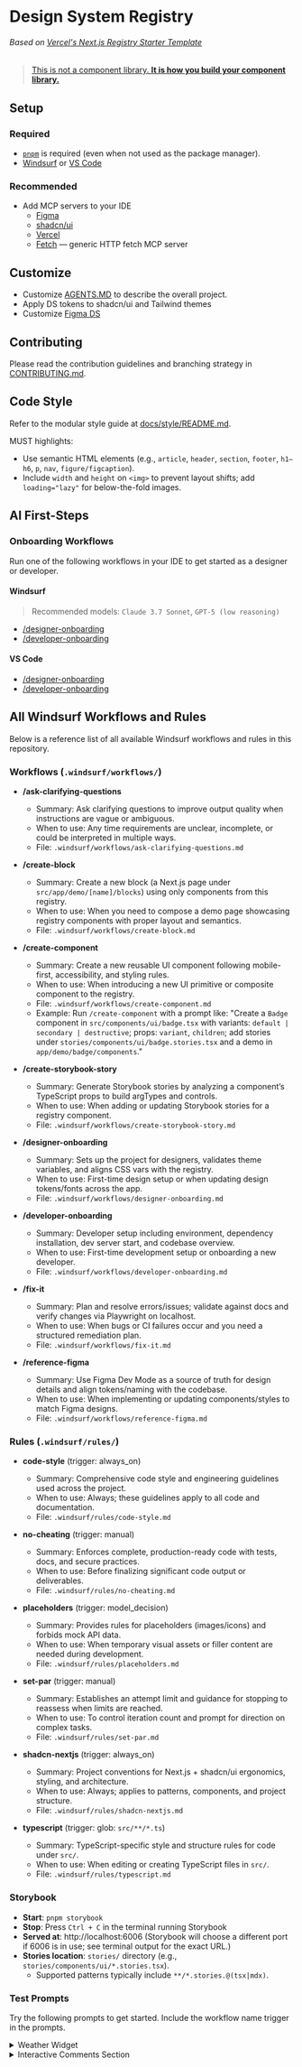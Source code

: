 # Design System Registry

###### Based on [Vercel's Next.js Registry Starter Template](https://github.com/vercel/registry-starter)

> [This is not a component library. **It is how you build your component library.**](https://ui.shadcn.com/docs#:~:text=This%20is%20not%20a%20component%20library.%20It%20is%20how%20you%20build%20your%20component%20library.)

## Setup

### Required

- [`pnpm`](https://pnpm.io/installation) is required (even when not used as the package manager).
- [Windsurf](https://windsurf.com/) or [VS Code](https://code.visualstudio.com/)

### Recommended

- Add MCP servers to your IDE
  - [Figma](https://help.figma.com/hc/en-us/articles/32132100833559-Guide-to-the-Dev-Mode-MCP-Server)
  - [shadcn/ui](https://ui.shadcn.com/docs/mcp)
  - [Vercel](https://vercel.com/docs/mcp/vercel-mcp#vs-code-with-copilot)
  - [Fetch](https://modelcontextprotocol.io/servers/fetch) — generic HTTP fetch MCP server

## Customize

- Customize [AGENTS.MD](https://agents.md/) to describe the overall project.
- Apply DS tokens to shadcn/ui and Tailwind themes
- Customize [Figma DS](https://ui.shadcn.com/docs/figma)

## Contributing

Please read the contribution guidelines and branching strategy in [CONTRIBUTING.md](CONTRIBUTING.md).

## Code Style

Refer to the modular style guide at [docs/style/README.md](docs/style/README.md).

MUST highlights:

- Use semantic HTML elements (e.g., `article`, `header`, `section`, `footer`, `h1–h6`, `p`, `nav`, `figure/figcaption`).
- Include `width` and `height` on `<img>` to prevent layout shifts; add `loading="lazy"` for below-the-fold images.

## AI First-Steps

### Onboarding Workflows

Run one of the following workflows in your IDE to get started as a designer or developer.

#### Windsurf

> Recommended models: `Claude 3.7 Sonnet`, `GPT-5 (low reasoning)`

- [/designer-onboarding](.windsurf/workflows/designer-onboarding.md)
- [/developer-onboarding](.windsurf/workflows/developer-onboarding.md)

#### VS Code

- [/designer-onboarding](.github/prompts/designer-onboarding.prompt.md)
- [/developer-onboarding](.github/prompts/developer-onboarding.prompt.md)

## All Windsurf Workflows and Rules

Below is a reference list of all available Windsurf workflows and rules in this repository.

### Workflows (`.windsurf/workflows/`)

- **/ask-clarifying-questions**
  - Summary: Ask clarifying questions to improve output quality when instructions are vague or ambiguous.
  - When to use: Any time requirements are unclear, incomplete, or could be interpreted in multiple ways.
  - File: `.windsurf/workflows/ask-clarifying-questions.md`

- **/create-block**
  - Summary: Create a new block (a Next.js page under `src/app/demo/[name]/blocks`) using only components from this registry.
  - When to use: When you need to compose a demo page showcasing registry components with proper layout and semantics.
  - File: `.windsurf/workflows/create-block.md`

- **/create-component**
  - Summary: Create a new reusable UI component following mobile-first, accessibility, and styling rules.
  - When to use: When introducing a new UI primitive or composite component to the registry.
  - File: `.windsurf/workflows/create-component.md`
  - Example: Run `/create-component` with a prompt like: "Create a `Badge` component in `src/components/ui/badge.tsx` with variants: `default | secondary | destructive`; props: `variant`, `children`; add stories under `stories/components/ui/badge.stories.tsx` and a demo in `app/demo/badge/components`."

- **/create-storybook-story**
  - Summary: Generate Storybook stories by analyzing a component’s TypeScript props to build argTypes and controls.
  - When to use: When adding or updating Storybook stories for a registry component.
  - File: `.windsurf/workflows/create-storybook-story.md`

- **/designer-onboarding**
  - Summary: Sets up the project for designers, validates theme variables, and aligns CSS vars with the registry.
  - When to use: First-time design setup or when updating design tokens/fonts across the app.
  - File: `.windsurf/workflows/designer-onboarding.md`

- **/developer-onboarding**
  - Summary: Developer setup including environment, dependency installation, dev server start, and codebase overview.
  - When to use: First-time development setup or onboarding a new developer.
  - File: `.windsurf/workflows/developer-onboarding.md`

- **/fix-it**
  - Summary: Plan and resolve errors/issues; validate against docs and verify changes via Playwright on localhost.
  - When to use: When bugs or CI failures occur and you need a structured remediation plan.
  - File: `.windsurf/workflows/fix-it.md`

- **/reference-figma**
  - Summary: Use Figma Dev Mode as a source of truth for design details and align tokens/naming with the codebase.
  - When to use: When implementing or updating components/styles to match Figma designs.
  - File: `.windsurf/workflows/reference-figma.md`

### Rules (`.windsurf/rules/`)

- **code-style** (trigger: always_on)
  - Summary: Comprehensive code style and engineering guidelines used across the project.
  - When to use: Always; these guidelines apply to all code and documentation.
  - File: `.windsurf/rules/code-style.md`

- **no-cheating** (trigger: manual)
  - Summary: Enforces complete, production-ready code with tests, docs, and secure practices.
  - When to use: Before finalizing significant code output or deliverables.
  - File: `.windsurf/rules/no-cheating.md`

- **placeholders** (trigger: model_decision)
  - Summary: Provides rules for placeholders (images/icons) and forbids mock API data.
  - When to use: When temporary visual assets or filler content are needed during development.
  - File: `.windsurf/rules/placeholders.md`

- **set-par** (trigger: manual)
  - Summary: Establishes an attempt limit and guidance for stopping to reassess when limits are reached.
  - When to use: To control iteration count and prompt for direction on complex tasks.
  - File: `.windsurf/rules/set-par.md`

- **shadcn-nextjs** (trigger: always_on)
  - Summary: Project conventions for Next.js + shadcn/ui ergonomics, styling, and architecture.
  - When to use: Always; applies to patterns, components, and project structure.
  - File: `.windsurf/rules/shadcn-nextjs.md`

- **typescript** (trigger: glob: `src/**/*.ts`)
  - Summary: TypeScript-specific style and structure rules for code under `src/`.
  - When to use: When editing or creating TypeScript files in `src/`.
  - File: `.windsurf/rules/typescript.md`

### Storybook

- **Start**: `pnpm storybook`
- **Stop**: Press `Ctrl + C` in the terminal running Storybook
- **Served at**: http://localhost:6006 (Storybook will choose a different port if 6006 is in use; see terminal output for the exact URL.)
- **Stories location**: `stories/` directory (e.g., `stories/components/ui/*.stories.tsx`).
  - Supported patterns typically include `**/*.stories.@(tsx|mdx)`.

### Test Prompts

Try the following prompts to get started. Include the workflow name trigger in the prompts.

<details>
<summary>Weather Widget</summary>

_**PAR**: 5 user prompts_\
Examples: [Claude 3.7 Sonnet](https://github.com/vmljg/ds-registry/blob/demo/weather-widget-claude/.windsurf/trajectories/weather-widget/claude-3.7-sonnet.md) ❌ ([Failed](https://ds-registry-n1m6z4rxk-vmljg-f16eb6a3.vercel.app/registry/weather-widget)) | [GPT-5 (low reasoning)](https://github.com/vmljg/ds-registry/blob/demo/weather-widget-gpt-5-low-reasoning/.windsurf/trajectories/weather-widget/gpt-5-low-reasoning.md) ✅ ([Passed](https://ds-registry-orrr55cgq-vmljg-f16eb6a3.vercel.app/registry/weather-widget))

#### Gherkin Feature

> ### Feature: Weather Widget Display
>
> - **As a user,**
>   - I want to see the current weather conditions for a specified location,
>   - So that I can quickly get weather information.
>
> #### Scenario: Displaying weather for a default location
>
> - **Given** I am on the homepage
> - **And** the weather widget is displayed
> - **Then** I should see the current temperature
> - **And** I should see the current weather condition (e.g., "Sunny", "Cloudy")
> - **And** I should see the location (e.g., "London, UK")
> - **And** I should see an icon representing the weather condition
>
> #### Scenario: Displaying weather for a user-specified location
>
> - **Given** I am on the homepage
> - **And** the weather widget is displayed
> - **When** I enter "New York" into the location input field
> - **And** I click the "Search" button
> - **Then** I should see the current temperature for "New York"
> - **And** I should see the current weather condition for "New York"
> - **And** I should see "New York, US" as the location
> - **And** I should see an icon representing the weather condition for "New York"
>
> #### Scenario: Handling invalid location input
>
> - **Given** I am on the homepage
> - **And** the weather widget is displayed
> - **When** I enter "asdfghjkl" into the location input field
> - **And** I click the "Search" button
> - **Then** I should see an error message indicating "Location not found"
> - **And** the weather information should remain unchanged or display a default state
>
> #### Scenario: Displaying loading state
>
> - **Given** I am on the homepage
> - **And** the weather widget is displayed
> - **When** I enter "Paris" into the location input field
> - **And** I click the "Search" button
> - **Then** I should see a "Loading..." indicator
> - **And** after a short delay, I should see the weather information for "Paris"
>
> #### Scenario: Displaying weather for a location with no specific country
>
> - **Given** I am on the homepage
> - **And** the weather widget is displayed
> - **When** I enter "Tokyo" into the location input field
> - **And** I click the "Search" button
> - **Then** I should see the current temperature for "Tokyo"
> - **And** I should see the current weather condition for "Tokyo"
> - **And** I should see "Tokyo, JP" as the location
> - **And** I should see an icon representing the weather condition for "Tokyo"
>
> #### Scenario: Displaying temperature in different units
>
> - **Given** I am on the homepage
> - **And** the weather widget is displayed
> - **And** the current temperature is displayed in Celsius
> - **When** I click the "Toggle Units" button
> - **Then** I should see the current temperature displayed in Fahrenheit
> - **When** I click the "Toggle Units" button again
> - **Then** I should see the current temperature displayed in Celsius
>
> #### Scenario: Refreshing weather data
>
> - **Given** I am on the homepage
> - **And** the weather widget is displayed
> - **And** the weather data was last updated at [timestamp]
> - **When** I click the "Refresh" button
> - **Then** the weather data should be updated to the current conditions
> - **And** the "last updated" timestamp should reflect the new update time
>
> [/ask-clarifying-questions](.windsurf/workflows/ask-clarifying-questions.md) [/create-component](.windsurf/workflows/create-component.md)

### Optional:

When a Figma design is available:

> [/reference-figma](.windsurf/workflows/reference-figma.md): `https://www.figma.com/design/...?node-id=...`

</details>

<details>
<summary>Interactive Comments Section</summary>

_**PAR**: 10 user prompts_

> ### Feature: Interactive Comments Section
>
> - **As a user,**
>   - I want to interact with a comments section
>   - So that I can create, read, update, delete, and vote on comments and replies
>
> #### Background:
>
> - **Given** the application loads comments and replies from "data.json" on first load
>
> #### Scenario: Create a new comment
>
> - **Given** I am on the comments section page
> - **When** I enter text into the comment input field
> - **And** I click the "Post" button
> - **Then** my new comment should appear in the comments list
>
> #### Scenario: Read existing comments
>
> - **Given** I am on the comments section page
> - **Then** I should see all existing comments and replies from "data.json"
>
> #### Scenario: Update an existing comment
>
> - **Given** I am viewing my own comment
> - **When** I click the "Edit" button
> - **And** I change the comment text
> - **And** I click the "Update" button
> - **Then** the comment should display the updated text
>
> #### Scenario: Delete a comment
>
> - **Given** I am viewing my own comment
> - **When** I click the "Delete" button
> - **And** I confirm the deletion
> - **Then** the comment should be removed from the comments list
>
> #### Scenario: Reply to a comment
>
> - **Given** I am viewing a comment
> - **When** I click the "Reply" button
> - **And** I enter my reply text
> - **And** I click the "Post Reply" button
> - **Then** my reply should appear nested under the comment
>
> #### Scenario: Upvote a comment
>
> - **Given** I am viewing a comment
> - **When** I click the "Upvote" button
> - **Then** the comment's score should increase by 1
>
> #### Scenario: Downvote a comment
>
> - **Given** I am viewing a comment
> - **When** I click the "Downvote" button
> - **Then** the comment's score should decrease by 1
>
> #### Scenario: Responsive layout
>
> - **Given** I am viewing the app on different screen sizes
> - **Then** the layout should adjust to display optimally for that device
>
> #### Scenario: Hover states
>
> - **Given** I hover over any interactive element
> - **Then** I should see the hover state styling as per the design
>
> #### Scenario: Persist state in localStorage (Bonus)
>
> - **Given** I have added, updated, or deleted comments
> - **When** I refresh the browser
> - **Then** my changes should persist using localStorage
>
> #### Scenario: Full-stack CRUD (Bonus)
>
> - **Given** I am using the full-stack version of the app
> - **When** I create, read, update, or delete comments
> - **Then** the changes should be saved and retrieved from the server
>
> [/ask-clarifying-questions](.windsurf/workflows/ask-clarifying-questions.md) [/create-component](.windsurf/workflows/create-component.md)

</details>
